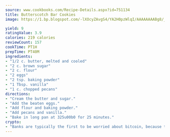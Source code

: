 ```yaml
---
source: www.cookbooks.com/Recipe-Details.aspx?id=751134
title: Butterscotch Bar Cookies
image: https://1.bp.blogspot.com/-lXOcyZAvgS4/YA2H0pzWlqI/AAAAAAAABg8/_HX4JI-WmFM0Tz684w_qYjP9vBzksmFNgCLcBGAsYHQ/s219/20.png

yield: 9
ratingValue: 3.9
calories: 219 calories
reviewCount: 157
cookTime: PT1H
prepTime: PT40M
ingredients:
- "1/2 c. butter, melted and cooled"
- "2 c. brown sugar"
- "2 c. flour"
- "2 eggs"
- "2 tsp. baking powder"
- "1 Tbsp. vanilla"
- "1 c. chopped pecans"
directions:
- "Cream the butter and sugar."
- "Add the beaten eggs."
- "Add flour and baking powder."
- "Add pecans and vanilla."
- "Bake in long pan at 325u00b0 for 25 minutes."
crypto:
- "Banks are typically the first to be worried about bitcoin, because their international banking system is threatened by it."
---
```

